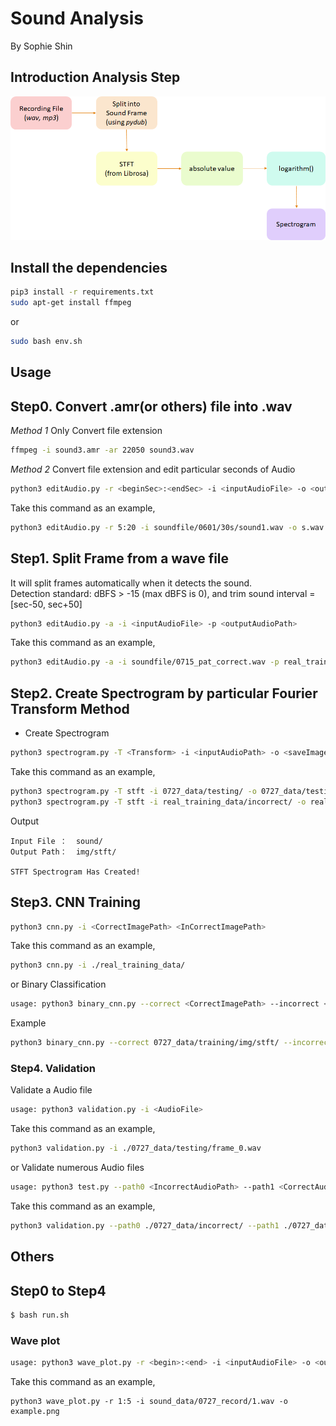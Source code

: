 # Sound Analysis

By Sophie Shin

## Introduction Analysis Step
<img src="./img/step.png">

## Install the dependencies
```sh
pip3 install -r requirements.txt
sudo apt-get install ffmpeg
```
or
```sh
sudo bash env.sh
```

## Usage

## Step0. Convert .amr(or others) file into .wav
*Method 1* Only Convert file extension
```sh
ffmpeg -i sound3.amr -ar 22050 sound3.wav
```

*Method 2* Convert file extension and edit particular seconds of Audio
```sh
python3 editAudio.py -r <beginSec>:<endSec> -i <inputAudioFile> -o <outputAudioFile>
```
Take this command as an example,
```sh
python3 editAudio.py -r 5:20 -i soundfile/0601/30s/sound1.wav -o s.wav
```

## Step1. Split Frame from a wave file
It will split frames automatically when it detects the sound. <br>
Detection standard: dBFS > -15 (max dBFS is 0), and trim sound interval = [sec-50, sec+50]
```sh
python3 editAudio.py -a -i <inputAudioFile> -p <outputAudioPath>
```

Take this command as an example,
```sh
python3 editAudio.py -a -i soundfile/0715_pat_correct.wav -p real_training_data/correct
```

## Step2. Create Spectrogram by particular Fourier Transform Method
* Create Spectrogram
```sh
python3 spectrogram.py -T <Transform> -i <inputAudioPath> -o <saveImagePath>
```
Take this command as an example,
```sh
python3 spectrogram.py -T stft -i 0727_data/testing/ -o 0727_data/testing/
python3 spectrogram.py -T stft -i real_training_data/incorrect/ -o real_training_data/incorrect/img
```
Output
```
Input File ：  sound/
Output Path：  img/stft/

STFT Spectrogram Has Created!
```

## Step3. CNN Training
```sh
python3 cnn.py -i <CorrectImagePath> <InCorrectImagePath>
```
Take this command as an example,
```sh
python3 cnn.py -i ./real_training_data/
```

or Binary Classification
```sh
usage: python3 binary_cnn.py --correct <CorrectImagePath> --incorrect <CorrectImagePath>
```
Example
```sh
python3 binary_cnn.py --correct 0727_data/training/img/stft/ --incorrect 0727_data/incorrect/img/stft/
```

### Step4. Validation
Validate a Audio file
```sh
usage: python3 validation.py -i <AudioFile>
```
Take this command as an example,
```sh
python3 validation.py -i ./0727_data/testing/frame_0.wav
```

or Validate numerous Audio files 
```sh
usage: python3 test.py --path0 <IncorrectAudioPath> --path1 <CorrectAudioPath>
```
Take this command as an example,
```sh
python3 validation.py --path0 ./0727_data/incorrect/ --path1 ./0727_data/validation/
```

## Others

## Step0 to Step4
```sh
$ bash run.sh
```

### Wave plot
```sh
usage: python3 wave_plot.py -r <begin>:<end> -i <inputAudioFile> -o <outputAudioFile>
```
Take this command as an example,
```
python3 wave_plot.py -r 1:5 -i sound_data/0727_record/1.wav -o example.png
```